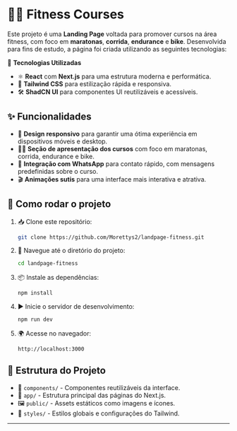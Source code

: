 # 🏋️‍♂️ Fitness Courses

Este projeto é uma **Landing Page** voltada para promover cursos na área fitness, com foco em **maratonas**, **corrida**, **endurance** e **bike**. Desenvolvida para fins de estudo, a página foi criada utilizando as seguintes tecnologias:

🚀 **Tecnologias Utilizadas**
- ⚛️ **React** com **Next.js** para uma estrutura moderna e performática.
- 🎨 **Tailwind CSS** para estilização rápida e responsiva.
- 🛠️ **ShadCN UI** para componentes UI reutilizáveis e acessíveis.

## ✨ Funcionalidades

- 📱 **Design responsivo** para garantir uma ótima experiência em dispositivos móveis e desktop.
- 🏃‍♂️ **Seção de apresentação dos cursos** com foco em maratonas, corrida, endurance e bike.
- 💬 **Integração com WhatsApp** para contato rápido, com mensagens predefinidas sobre o curso.
- 🎬 **Animações sutis** para uma interface mais interativa e atrativa.

## 🔧 Como rodar o projeto

1. 📥 Clone este repositório:
   ```bash
   git clone https://github.com/Morettys2/landpage-fitness.git
   ```
2. 📂 Navegue até o diretório do projeto:
   ```bash
   cd landpage-fitness
   ```
3. 📦 Instale as dependências:
   ```bash
   npm install
   ```
4. ▶️ Inicie o servidor de desenvolvimento:
   ```bash
   npm run dev
   ```
5. 🌍 Acesse no navegador:
   ```
   http://localhost:3000
   ```

## 📂 Estrutura do Projeto

- 📁 `components/` - Componentes reutilizáveis da interface.
- 📄 `app/` - Estrutura principal das páginas do Next.js.
- 🖼️ `public/` - Assets estáticos como imagens e ícones.
- 🎨 `styles/` - Estilos globais e configurações do Tailwind.
---
